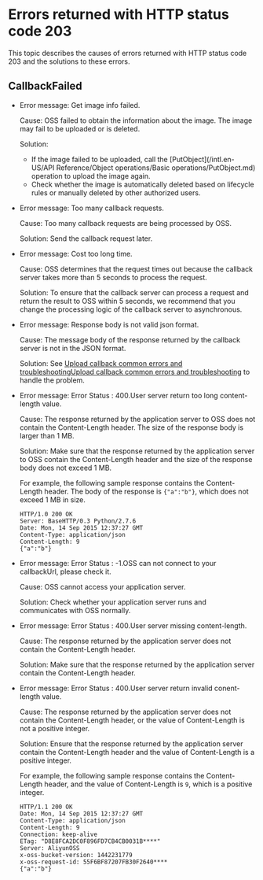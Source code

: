 # Errors returned with HTTP status code 203

This topic describes the causes of errors returned with HTTP status code 203 and the solutions to these errors.

## CallbackFailed

-   Error message: Get image info failed.

    Cause: OSS failed to obtain the information about the image. The image may fail to be uploaded or is deleted.

    Solution:

    -   If the image failed to be uploaded, call the [PutObject](/intl.en-US/API Reference/Object operations/Basic operations/PutObject.md) operation to upload the image again.
    -   Check whether the image is automatically deleted based on lifecycle rules or manually deleted by other authorized users.
-   Error message: Too many callback requests.

    Cause: Too many callback requests are being processed by OSS.

    Solution: Send the callback request later.

-   Error message: Cost too long time.

    Cause: OSS determines that the request times out because the callback server takes more than 5 seconds to process the request.

    Solution: To ensure that the callback server can process a request and return the result to OSS within 5 seconds, we recommend that you change the processing logic of the callback server to asynchronous.

-   Error message: Response body is not valid json format.

    Cause: The message body of the response returned by the callback server is not in the JSON format.

    Solution: See [Upload callback common errors and troubleshooting](https://www.alibabacloud.com/help/doc-detail/50092.htm)[Upload callback common errors and troubleshooting](https://partners-intl.aliyun.com/help/doc-detail/50092.htm) to handle the problem.

-   Error message: Error Status : 400.User server return too long content-length value.

    Cause: The response returned by the application server to OSS does not contain the Content-Length header. The size of the response body is larger than 1 MB.

    Solution: Make sure that the response returned by the application server to OSS contain the Content-Length header and the size of the response body does not exceed 1 MB.

    For example, the following sample response contains the Content-Length header. The body of the response is `{"a":"b"}`, which does not exceed 1 MB in size.

    ```
    HTTP/1.0 200 OK
    Server: BaseHTTP/0.3 Python/2.7.6
    Date: Mon, 14 Sep 2015 12:37:27 GMT
    Content-Type: application/json
    Content-Length: 9
    {"a":"b"}
    ```

-   Error message: Error Status : -1.OSS can not connect to your callbackUrl, please check it.

    Cause: OSS cannot access your application server.

    Solution: Check whether your application server runs and communicates with OSS normally.

-   Error message: Error Status : 400.User server missing content-length.

    Cause: The response returned by the application server does not contain the Content-Length header.

    Solution: Make sure that the response returned by the application server contain the Content-Length header.

-   Error message: Error Status : 400.User server return invalid conent-length value.

    Cause: The response returned by the application server does not contain the Content-Length header, or the value of Content-Length is not a positive integer.

    Solution: Ensure that the response returned by the application server contain the Content-Length header and the value of Content-Length is a positive integer.

    For example, the following sample response contains the Content-Length header, and the value of Content-Length is `9`, which is a positive integer.

    ```
    HTTP/1.1 200 OK
    Date: Mon, 14 Sep 2015 12:37:27 GMT
    Content-Type: application/json
    Content-Length: 9
    Connection: keep-alive
    ETag: "D8E8FCA2DC0F896FD7CB4CB0031B****"
    Server: AliyunOSS
    x-oss-bucket-version: 1442231779
    x-oss-request-id: 55F6BF87207FB30F2640****
    {"a":"b"}
    ```



